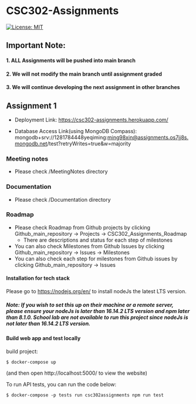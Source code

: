 # CSC302-Assignments

[![License: MIT](https://img.shields.io/badge/License-MIT-yellow.svg)](https://opensource.org/licenses/MIT)

## Important Note: 
#### 1. ALL Assignments will be pushed into main branch
#### 2. We will not modify the main branch until assignment graded
#### 3. We will continue developing the next assignment in other branches

## Assignment 1

* Deployment Link: https://csc302-assignments.herokuapp.com/

* Database Access Link(using MongoDB Compass): mongodb+srv://1281784448yeqiming:ming98xin@assignments.os7jj8s.mongodb.net/test?retryWrites=true&w=majority

### Meeting notes
* Please check /MeetingNotes directory

### Documentation
* Please check /Documentation directory

### Roadmap
* Please check Roadmap from Github projects by clicking Github_main_repository -> Projects -> CSC302_Assignments_Roadmap
    * There are descriptions and status for each step of milestones
* You can also check Milestones from Github Issues by clicking Github_main_repository -> Issues -> Milestones
* You can also check each step for milestones from Github issues by clicking Github_main_repository -> Issues

#### Installation for tech stack
Please go to https://nodejs.org/en/ to install nodeJs the latest LTS version.
##### Note: If you wish to set this up on their machine or a remote server, please ensure your nodeJs is later than 16.14.2 LTS version and npm later than 8.1.0. School lab are not available to run this project since nodeJs is not later than 16.14.2 LTS version.

#### Build web app and test locally
build project: 
```
$ docker-compose up 
```
(and then open http://localhost:5000/ to view the website)

To run API tests, you can run the code below:
```
$ docker-compose -p tests run csc302assignments npm run test
```
